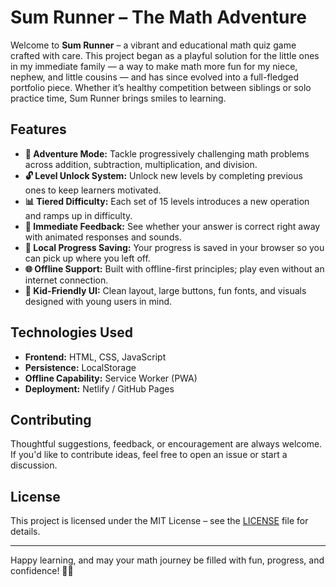 <h1>Sum Runner – The Math Adventure</h1>

Welcome to **Sum Runner** – a vibrant and educational math quiz game crafted with care. This project began as a playful solution for the little ones in my immediate family — a way to make math more fun for my niece, nephew, and little cousins — and has since evolved into a full-fledged portfolio piece. Whether it’s healthy competition between siblings or solo practice time, Sum Runner brings smiles to learning.

## Features

- **🎯 Adventure Mode:** Tackle progressively challenging math problems across addition, subtraction, multiplication, and division.
- **🔓 Level Unlock System:** Unlock new levels by completing previous ones to keep learners motivated.
- **📊 Tiered Difficulty:** Each set of 15 levels introduces a new operation and ramps up in difficulty.
- **🧠 Immediate Feedback:** See whether your answer is correct right away with animated responses and sounds.
- **💾 Local Progress Saving:** Your progress is saved in your browser so you can pick up where you left off.
- **🌐 Offline Support:** Built with offline-first principles; play even without an internet connection.
- **🎨 Kid-Friendly UI:** Clean layout, large buttons, fun fonts, and visuals designed with young users in mind.

## Technologies Used

- **Frontend:** HTML, CSS, JavaScript
- **Persistence:** LocalStorage
- **Offline Capability:** Service Worker (PWA)
- **Deployment:** Netlify / GitHub Pages

## Contributing

Thoughtful suggestions, feedback, or encouragement are always welcome. If you'd like to contribute ideas, feel free to open an issue or start a discussion.

## License

This project is licensed under the MIT License – see the [LICENSE](LICENSE) file for details.

---

Happy learning, and may your math journey be filled with fun, progress, and confidence! 🚀✨
